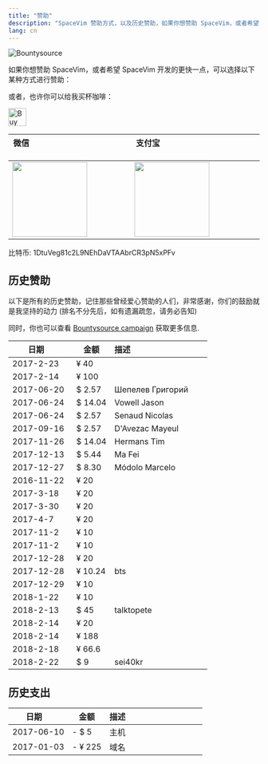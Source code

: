 ```yaml
---
title: "赞助"
description: "SpaceVim 赞助方式，以及历史赞助，如果你想赞助 SpaceVim，或者希望 SpaceVim 开发的更快一点，可以选择以下某种方式进行赞助"
lang: cn
---
```


![Bountysource](../../img/bountysource.png)

如果你想赞助 SpaceVim，或者希望 SpaceVim 开发的更快一点，可以选择以下某种方式进行赞助：

或者，也许你可以给我买杯咖啡：

<a href='https://ko-fi.com/A538L6H' target='_blank'><img height='36' style='border:0px;height:36px;' src='https://az743702.vo.msecnd.net/cdn/kofi4.png?v=f' border='0' alt='Buy Me a Coffee at ko-fi.com' /></a>

| 微信                                                                     | 支付宝                                                                     |
| ------------------------------------------------------------------------ | -------------------------------------------------------------------------- |
| <img src="../../img/weixin.png" height="150" width="150"> | <img src="../../img/zhifubao.png" height="150" width="150"> |

比特币: 1DtuVeg81c2L9NEhDaVTAAbrCR3pN5xPFv

## 历史赞助

以下是所有的历史赞助，记住那些曾经爱心赞助的人们，非常感谢，你们的鼓励就是我坚持的动力 (排名不分先后，如有遗漏疏忽，请务必告知)

同时，你也可以查看 [Bountysource campaign](https://www.bountysource.com/teams/spacevim) 获取更多信息.

| 日期         | 金额    | 描述                                   |
| ------------ | ------- | -------------------------------------- |
| 2017-2-23    | ¥ 40    |                                        |
| 2017-2-14    | ¥ 100   |                                        |
| 2017-06-20   | $ 2.57  | Шепелев Григорий                       |
| 2017-06-24   | $ 14.04 | Vowell Jason                           |
| 2017-06-24   | $ 2.57  | Senaud Nicolas                         |
| 2017-09-16   | $ 2.57  | D'Avezac Mayeul                        |
| 2017-11-26   | $ 14.04 | Hermans Tim                            |
| 2017-12-13   | $ 5.44  | Ma Fei                                 |
| 2017-12-27   | $ 8.30  | Módolo Marcelo                         |
| 2016-11-22   | ¥ 20    |                                        |
| 2017-3-18    | ¥ 20    |                                        |
| 2017-3-30    | ¥ 20    |                                        |
| 2017-4-7     | ¥ 20    |                                        |
| 2017-11-2    | ¥ 10    |                                        |
| 2017-11-2    | ¥ 10    |                                        |
| 2017-12-28   | ¥ 20    |                                        |
| 2017-12-28   | ¥ 10.24 | bts                                    |
| 2017-12-29   | ¥ 10    |                                        |
| 2018-1-22    | ¥ 10    |                                        |
| 2018-2-13    | $ 45    | talktopete                             |
| 2018-2-14    | ¥ 20    |                                        |
| 2018-2-14    | ¥ 188   |                                        |
| 2018-2-18    | ¥ 66.6  |                                        |
| 2018-2-22    | $ 9     | sei40kr                                |

## 历史支出

| 日期       | 金额    | 描述                                   |
| ---------- | ------- | -------------------------------------- |
| 2017-06-10 | - $ 5   | 主机                                   |
| 2017-01-03 | - ¥ 225 | 域名                                   |
